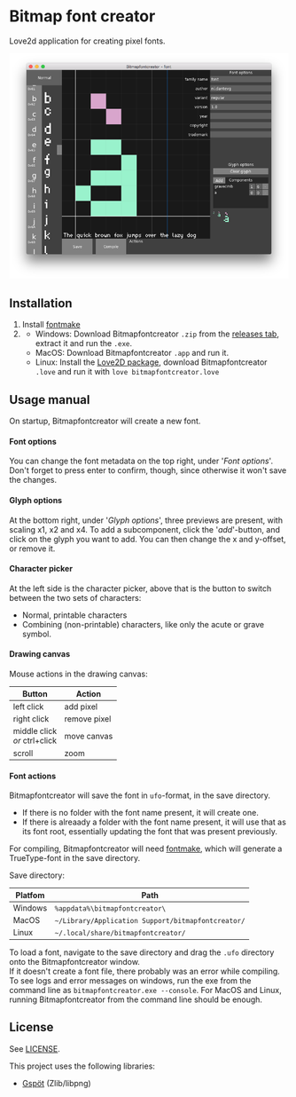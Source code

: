 # Bitmap font creator

Love2d application for creating pixel fonts.

![screenshot](Screenshots/Combining.png)

## Installation
1. Install [fontmake]
2. - Windows: Download Bitmapfontcreator `.zip` from the [releases tab],
     extract it and run the `.exe`.
   - MacOS: Download Bitmapfontcreator `.app` and run it.
   - Linux: Install the [Love2D package], download Bitmapfontcreator `.love`
     and run it with `love bitmapfontcreator.love`

## Usage manual
On startup, Bitmapfontcreator will create a new font.

#### Font options
You can change the font metadata on the top right, under '*Font options*'.
Don't forget to press enter to confirm, though,
since otherwise it won't save the changes.

#### Glyph options
At the bottom right, under '*Glyph options*', three previews are present,
with scaling x1, x2 and x4. To add a subcomponent, click the '*add*'-button,
and click on the glyph you want to add. You can then change the x and y-offset,
or remove it.

#### Character picker
At the left side is the character picker,
above that is the button to switch between the two sets of characters:
- Normal, printable characters
- Combining (non-printable) characters, like only the acute or grave symbol.

#### Drawing canvas
Mouse actions in the drawing canvas:

Button                          | Action
--------------------------------|-----------
left click                      | add pixel
right click                     | remove pixel
middle click<br>*or* ctrl+click | move canvas
scroll                          | zoom

#### Font actions
Bitmapfontcreator will save the font in `ufo`-format, in the save directory.
- If there is no folder with the font name present, it will create one.
- If there is alreaady a folder with the font name present,
it will use that as its font root,
essentially updating the font that was present previously.

For compiling, Bitmapfontcreator will need [fontmake],
which will generate a TrueType-font in the save directory.

Save directory:

Platfom | Path
--------|------
Windows | `%appdata%\bitmapfontcreator\`
MacOS   | `~/Library/Application Support/bitmapfontcreator/`
Linux   | `~/.local/share/bitmapfontcreator/`

To load a font, navigate to the save directory and drag the `.ufo` directory
onto the Bitmapfontcreator window.  
If it doesn't create a font file, there probably was an error while compiling.
To see logs and error messages on windows, run the exe from the command line
as `bitmapfontcreator.exe --console`.
For MacOS and Linux, running Bitmapfontcreator from the command line
should be enough.

## License
See [LICENSE](LICENSE).

This project uses the following libraries:
- [Gspöt](https://notabug.org/pgimeno/Gspot) (Zlib/libpng)

[fontmake]: https://github.com/googlefonts/fontmake#installation
[releases tab]: https://github.com/Dantevg/bitmapfontcreator/releases
[Love2D package]: https://www.love2d.org/